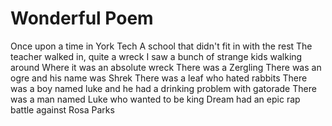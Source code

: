 # Wonderful Poem

Once upon a time in York Tech 
A school that didn't fit in with the rest
The teacher walked in, quite a wreck
I saw a bunch of strange kids walking around
Where it was an absolute wreck
There was a Zergling
There was an ogre and his name was Shrek
There was a leaf who hated rabbits
There was a boy named luke and he had a drinking problem with gatorade
There was a man named Luke who wanted to be king
Dream had an epic rap battle against Rosa Parks
